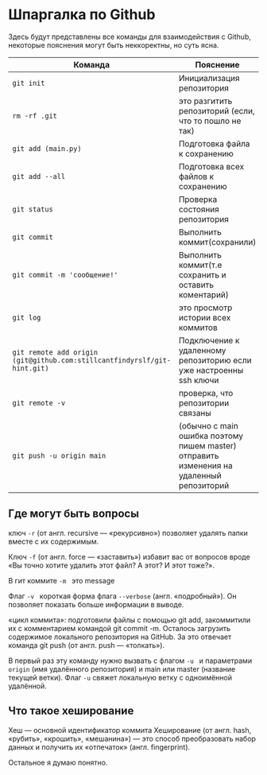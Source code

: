 # Шпаргалка по Github
Здесь будут представлены все команды для взаимодействия с Github, некоторые пояснения могут быть неккоректны, но суть ясна.

Команда | Пояснение
---|---
`git init`| Инициализация репозитория
`rm -rf .git` | это разгитить репозиторий (если, что то пошло не так)
`git add (main.py)` | Подготовка файла к сохранению
`git add --all` | Подготовка всех файлов к сохранению
`git status` | Проверка состояния репозитория
`git commit` | Выполнить коммит(сохранили)
`git commit -m 'сообщение!'` | Выполнить коммит(т.е сохранить и оставить коментарий)
`git log` | это просмотр истории всех коммитов
`git remote add origin (git@github.com:stillcantfindyrslf/git-hint.git)` | Подключение к удаленному репозиторию если уже настроенны ssh ключи
`git remote -v` | проверка, что репозитории связаны
`git push -u origin main` | (обычно с main ошибка поэтому пишем master) отправить изменения на удаленный репозиторий
## Где могут быть вопросы

ключ `-r` (от англ. recursive — «рекурсивно») позволяет удалять папки вместе с их содержимым.

Ключ `-f` (от англ. force — «заставить») избавит вас от вопросов вроде «Вы точно хотите удалить этот файл? А этот? И этот тоже?».

В гит коммите `-m ` это message

Флаг `-v `  короткая форма флага `--verbose` (англ. «подробный»). Он позволяет показать больше информации в выводе.

«цикл коммита»: подготовили файлы с помощью git add, закоммитили их с комментарием командой git commit -m. Осталось загрузить содержимое локального репозитория на GitHub. За это отвечает команда git push (от англ. push — «толкать»).

В первый раз эту команду нужно вызвать с флагом `-u ` и параметрами `origin` (имя удалённого репозитория) и main или master (название текущей ветки). Флаг `-u` свяжет локальную ветку с одноимённой удалённой.

## Что такое хеширование
Хеш — основной идентификатор коммита
Хеширование (от англ. hash, «рубить», «крошить», «мешанина») — это способ преобразовать набор данных и получить их «отпечаток» (англ. fingerprint).

Остальное я думаю понятно.

